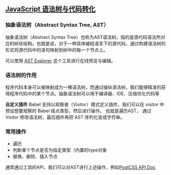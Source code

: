 ## [JavaScript 语法树与代码转化](https://zhuanlan.zhihu.com/p/28054817)

### 抽象语法树（Abstract Syntax Tree, AST）

抽象语法树（Abstract Syntax Tree）也称为AST语法树，指的是源代码语法所对应的树状结构。也就是说，对于一种具体编程语言下的源代码，通过构建语法树的形式将源代码中的语句映射到树中的每一个节点上。 

可以使用 [AST Explorer](https://astexplorer.net/) 这个工具进行在线预览与编辑。

### 语法树的作用

程序代码本身可以被映射成为一棵语法树，而通过操纵语法树，我们能够精准的获得程序代码中的某个节点。抽象语法树可以用于编译器、IDE、压缩优化代码等


**自定义插件**
Babel 支持以观察者（Visitor）模式定义插件，我们可以在 visitor 中预设想要观察的 Babel 结点类型，然后进行操作。
也就是遍历AST， 通过 Visitor 修改语法树，最后插件再把 AST 序列化变成字符串。

### 常用操作
- 遍历
- 判断某个节点是否为指定类型（内置的type对象
- 替换、删除、插入节点

通常通过工具的API，我们可以对AST进行上述操作，例如[PostCSS API Doc](http://api.postcss.org/)